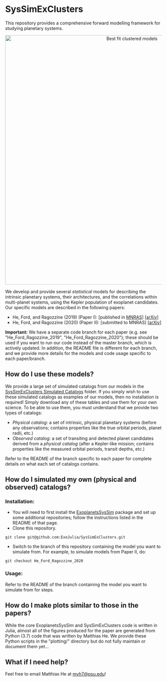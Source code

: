 # SysSimExClusters

This repository provides a comprehensive forward modelling framework for studying planetary systems.

<center><img src="/best_models/Clustered_P_R_observed.gif" alt="Best fit clustered models" width="800"/></center>  

We develop and provide several *statistical* models for describing the intrinsic planetary systems, their architectures, and the correlations within multi-planet systems, using the Kepler population of exoplanet candidates. Our specific models are described in the following papers:

* He, Ford, and Ragozzine (2019) (Paper I): \[published in [MNRAS](https://doi.org/10.1093/mnras/stz2869)\] \[[arXiv](https://arxiv.org/abs/1907.07773)\]
* He, Ford, and Ragozzine (2020) (Paper II): \[submitted to MNRAS\] \[[arXiv](https://arxiv.org/abs/2003.04348)\]

**Important:** We have a separate code branch for each paper (e.g. see "He_Ford_Ragozzine_2019", "He_Ford_Ragozzine_2020"); these should be used if you want to run our code instead of the master branch, which is actively updated. In addition, the README file is different for each branch, and we provide more details for the models and code usage specific to each paper/branch.



## How do I use these models?

We provide a large set of simulated catalogs from our models in the [SysSimExClusters Simulated Catalogs](https://psu.box.com/s/v09s9fhbmyele911drej29apijlxsbp3) folder. If you simply wish to use these simulated catalogs as examples of our models, then no installation is required! Simply download any of these tables and use them for your own science. To be able to use them, you must understand that we provide two types of catalogs:

* *Physical catalog:* a set of intrinsic, physical planetary systems (before any observations; contains properties like the true orbital periods, planet radii, etc.)
* *Observed catalog:* a set of transiting and detected planet candidates derived from a *physical catalog* (after a Kepler-like mission; contains properties like the measured orbital periods, transit depths, etc.)

Refer to the README of the branch specific to each paper for complete details on what each set of catalogs contains.



## How do I simulated my own (physical and observed) catalogs?

### Installation:

* You will need to first install the [ExoplanetsSysSim](https://github.com/ExoJulia/ExoplanetsSysSim.jl) package and set up some additional repositories; follow the instructions listed in the README of that page.
* Clone this repository.
```
git clone git@github.com:ExoJulia/SysSimExClusters.git
```
* Switch to the branch of this repository containing the model you want to simulate from. For example, to simulate models from Paper II, do:
```
git checkout He_Ford_Ragozzine_2020
```

### Usage:

Refer to the README of the branch containing the model you want to simulate from for steps.



## How do I make plots similar to those in the papers?

While the core ExoplanetsSysSim and SysSimExClusters code is written in Julia, almost all of the figures produced for the paper are generated from Python (3.7) code that was written by Matthias He. We provide these Python scripts in the "plotting/" directory but do not fully maintain or document them yet...



## What if I need help?

Feel free to email Matthias He at myh7@psu.edu!
